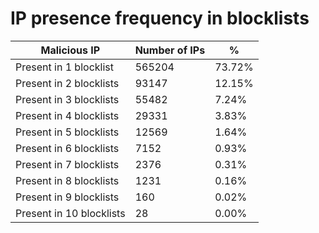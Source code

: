 # IP presence frequency in blocklists
| Malicious IP | Number of IPs | % |
|----|----|----|
| Present in 1 blocklist | 565204 | 73.72% |
| Present in 2 blocklists | 93147 | 12.15% |
| Present in 3 blocklists | 55482 | 7.24% |
| Present in 4 blocklists | 29331 | 3.83% |
| Present in 5 blocklists | 12569 | 1.64% |
| Present in 6 blocklists | 7152 | 0.93% |
| Present in 7 blocklists | 2376 | 0.31% |
| Present in 8 blocklists | 1231 | 0.16% |
| Present in 9 blocklists | 160 | 0.02% |
| Present in 10 blocklists | 28 | 0.00% |
